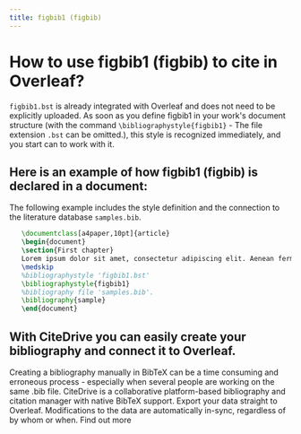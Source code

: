 ```yaml
---
title: figbib1 (figbib)
---
```


# How to use figbib1 (figbib) to cite in Overleaf? 
`figbib1.bst` is already integrated with Overleaf and does not need to be explicitly uploaded. As soon as you define figbib1 in your work's document structure (with the command `\bibliographystyle{figbib1}` - The file extension `.bst` can be omitted.), this style is recognized immediately, and you start can to work with it.

## Here is an example of how figbib1 (figbib) is declared in a document:
The following example includes the style definition and the connection to the literature database `samples.bib`.
```tex
   \documentclass[a4paper,10pt]{article}
   \begin{document}
   \section{First chapter}
   Lorem ipsum dolor sit amet, consectetur adipiscing elit. Aenean fermentum justo massa, ut maximus mauris sodales et. Aenean vel elit a erat rhoncus pharetra.
   \medskip
   %bibliographystyle 'figbib1.bst'
   \bibliographystyle{figbib1}
   %bibliography file 'samples.bib'.
   \bibliography{sample}
   \end{document}
```

## With CiteDrive you can easily create your bibliography and connect it to Overleaf. 
Creating a bibliography manually in BibTeX can be a time consuming and erroneous process - especially when several people are working on the same .bib file. CiteDrive is a collaborative platform-based bibliography and citation manager with native BibTeX support. Export your data straight to Overleaf. Modifications to the data are automatically in-sync, regardless of by whom or when. Find out more